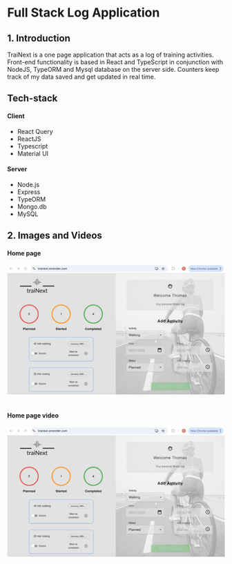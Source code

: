 # Full Stack Log Application

## 1. Introduction

TraiNext is a one page application that acts as a log of training activities. Front-end functionality is based in React and TypeScript in conjunction with NodeJS, TypeORM and Mysql database on the server side. Counters keep track of my data saved and get updated in real time.

## Tech-stack

#### Client

- React Query
- ReactJS
- Typescript
- Material UI

#### Server

- Node.js
- Express
- TypeORM
- Mongo.db
- MySQL

## 2. Images and Videos

#### Home page

![Reference Image](/trainext/public/screenshots/trainext-main.jpg)&nbsp;

#### Home page video

[![Home page video](/trainext/public/screenshots/trainext-main.jpg)](https://vimeo.com/897581654 "Home page video - Click to Watch!")
